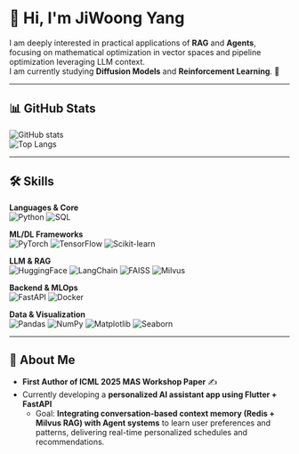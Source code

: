 # 👋 Hi, I'm JiWoong Yang  

I am deeply interested in practical applications of **RAG** and **Agents**, focusing on mathematical optimization in vector spaces and pipeline optimization leveraging LLM context.  
I am currently studying **Diffusion Models** and **Reinforcement Learning**. 🚀  

---

## 📊 GitHub Stats  
![GitHub stats](https://github-readme-stats.vercel.app/api?username=YourGitHubID&show_icons=true&theme=radical)  
![Top Langs](https://github-readme-stats.vercel.app/api/top-langs/?username=YourGitHubID&layout=compact&theme=radical)  

---

## 🛠 Skills  

**Languages & Core**  
![Python](https://img.shields.io/badge/Python-3776AB?style=for-the-badge&logo=python&logoColor=white)
![SQL](https://img.shields.io/badge/SQL-336791?style=for-the-badge&logo=postgresql&logoColor=white)

**ML/DL Frameworks**  
![PyTorch](https://img.shields.io/badge/PyTorch-EE4C2C?style=for-the-badge&logo=pytorch&logoColor=white)
![TensorFlow](https://img.shields.io/badge/TensorFlow-FF6F00?style=for-the-badge&logo=tensorflow&logoColor=white)
![Scikit-learn](https://img.shields.io/badge/Scikit--learn-F7931E?style=for-the-badge&logo=scikit-learn&logoColor=white)

**LLM & RAG**  
![HuggingFace](https://img.shields.io/badge/Transformers-FF9E0F?style=for-the-badge&logo=huggingface&logoColor=white)
![LangChain](https://img.shields.io/badge/LangChain-1D4ED8?style=for-the-badge)
![FAISS](https://img.shields.io/badge/FAISS-00599C?style=for-the-badge)
![Milvus](https://img.shields.io/badge/Milvus-0073CF?style=for-the-badge)

**Backend & MLOps**  
![FastAPI](https://img.shields.io/badge/FastAPI-009688?style=for-the-badge&logo=fastapi&logoColor=white)
![Docker](https://img.shields.io/badge/Docker-2496ED?style=for-the-badge&logo=docker&logoColor=white)

**Data & Visualization**  
![Pandas](https://img.shields.io/badge/Pandas-150458?style=for-the-badge&logo=pandas&logoColor=white)
![NumPy](https://img.shields.io/badge/NumPy-013243?style=for-the-badge&logo=numpy&logoColor=white)
![Matplotlib](https://img.shields.io/badge/Matplotlib-11557C?style=for-the-badge)
![Seaborn](https://img.shields.io/badge/Seaborn-4E4E4E?style=for-the-badge)

---

## 🌱 About Me
- **First Author of ICML 2025 MAS Workshop Paper** ✍  
- Currently developing a **personalized AI assistant app using Flutter + FastAPI**  
  - Goal: **Integrating conversation-based context memory (Redis + Milvus RAG) with Agent systems** to learn user preferences and patterns, delivering real-time personalized schedules and recommendations.
